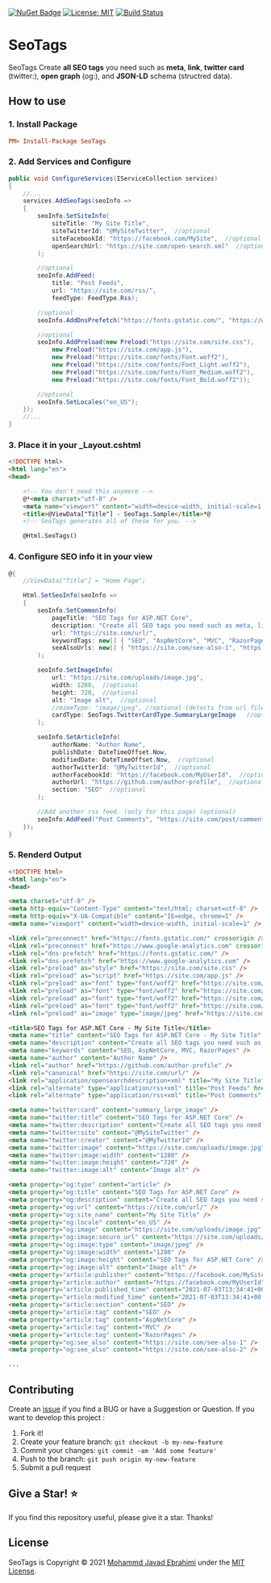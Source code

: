 [![NuGet Badge](https://buildstats.info/nuget/SeoTags)](https://www.nuget.org/packages/SeoTags)
[![License: MIT](https://img.shields.io/badge/License-MIT-brightgreen.svg)](https://opensource.org/licenses/MIT)
[![Build Status](https://github.com/mjebrahimi/SeoTags/workflows/.NET%20Core/badge.svg)](https://github.com/mjebrahimi/SeoTags)


# SeoTags
SeoTags Create **all SEO tags** you need such as **meta**, **link**, **twitter card** (twitter:), **open graph** (og:), and **JSON-LD** schema (structred data).

## How to use

### 1. Install Package

```ini
PM> Install-Package SeoTags
```

### 2. Add Services and Configure

```cs
public void ConfigureServices(IServiceCollection services)
{
    //...
    services.AddSeoTags(seoInfo =>
    {
        seoInfo.SetSiteInfo(
            siteTitle: "My Site Title", 
            siteTwitterId: "@MySiteTwitter",  //optional
            siteFacebookId: "https://facebook.com/MySite",  //optional
            openSearchUrl: "https://site.com/open-search.xml"  //optional
        );

        //optional
        seoInfo.AddFeed(
            title: "Post Feeds",
            url: "https://site.com/rss/",
            feedType: FeedType.Rss);

        //optional
        seoInfo.AddDnsPrefetch("https://fonts.gstatic.com/", "https://www.google-analytics.com");

        //optional
        seoInfo.AddPreload(new Preload("https://site.com/site.css"),
            new Preload("https://site.com/app.js"),
            new Preload("https://site.com/fonts/Font.woff2"),
            new Preload("https://site.com/fonts/Font_Light.woff2"),
            new Preload("https://site.com/fonts/Font_Medium.woff2"),
            new Preload("https://site.com/fonts/Font_Bold.woff2"));

        //optional
        seoInfo.SetLocales("en_US");
    });
    //...
}
```

### 3. Place it in your _Layout.cshtml
```html
<!DOCTYPE html>
<html lang="en">
<head>

    <!-- You don't need this anymore -->
    @*<meta charset="utf-8" />
    <meta name="viewport" content="width=device-width, initial-scale=1.0" />
    <title>@ViewData["Title"] - SeoTags.Sample</title>*@
    <!-- SeoTags generates all of these for you. -->

    @Html.SeoTags()
```

### 4. Configure SEO info it in your view
```csharp
@{
    //ViewData["Title"] = "Home Page";

    Html.SetSeoInfo(seoInfo =>
    {
        seoInfo.SetCommonInfo(
            pageTitle: "SEO Tags for ASP.NET Core",
            description: "Create all SEO tags you need such as meta, link, twitter card (twitter:), open graph (og:), and ...",
            url: "https://site.com/url/",
            keywordTags: new[] { "SEO", "AspNetCore", "MVC", "RazorPages" }, //optional
            seeAlsoUrls: new[] { "https://site.com/see-also-1", "https://site.com/see-also-2" }  //optional
        );

        seoInfo.SetImageInfo(
            url: "https://site.com/uploads/image.jpg",
            width: 1280,  //optional
            height: 720,  //optional
            alt: "Image alt",  //optional
            //mimeType: "image/jpeg", //optional (detects from url file extension if not set.)
            cardType: SeoTags.TwitterCardType.SummaryLargeImage   //optional
        );

        seoInfo.SetArticleInfo(
            authorName: "Author Name",
            publishDate: DateTimeOffset.Now,
            modifiedDate: DateTimeOffset.Now,  //optional
            authorTwitterId: "@MyTwitterId",  //optional
            authorFacebookId: "https://facebook.com/MyUserId",  //optional
            authorUrl: "https://github.com/author-profile",  //optional
            section: "SEO"  //optional
        );

        //Add another rss feed. (only for this page) (optional)
        seoInfo.AddFeed("Post Comments", "https://site.com/post/comment/rss", SeoTags.FeedType.Rss);
    });
}
```

### 5. Renderd Output

```html
<!DOCTYPE html>
<html lang="en">
<head>

<meta charset="utf-8" />
<meta http-equiv="Content-Type" content="text/html; charset=utf-8" />
<meta http-equiv="X-UA-Compatible" content="IE=edge, chrome=1" />
<meta name="viewport" content="width=device-width, initial-scale=1" />

<link rel="preconnect" href="https://fonts.gstatic.com/" crossorigin />
<link rel="preconnect" href="https://www.google-analytics.com" crossorigin />
<link rel="dns-prefetch" href="https://fonts.gstatic.com/" />
<link rel="dns-prefetch" href="https://www.google-analytics.com" />
<link rel="preload" as="style" href="https://site.com/site.css" />
<link rel="preload" as="script" href="https://site.com/app.js" />
<link rel="preload" as="font" type="font/woff2" href="https://site.com/fonts/Font.woff2" crossorigin />
<link rel="preload" as="font" type="font/woff2" href="https://site.com/fonts/Font_Light.woff2" crossorigin />
<link rel="preload" as="font" type="font/woff2" href="https://site.com/fonts/Font_Medium.woff2" crossorigin />
<link rel="preload" as="font" type="font/woff2" href="https://site.com/fonts/Font_Bold.woff2" crossorigin />
<link rel="preload" as="image" type="image/jpeg" href="https://site.com/uploads/image.jpg" />

<title>SEO Tags for ASP.NET Core - My Site Title</title>
<meta name="title" content="SEO Tags for ASP.NET Core - My Site Title" />
<meta name="description" content="Create all SEO tags you need such as meta, link, twitter card (twitter:), open graph (og:), and ..." />
<meta name="keywords" content="SEO, AspNetCore, MVC, RazorPages" />
<meta name="author" content="Author Name" />
<link rel="author" href="https://github.com/author-profile" />
<link rel="canonical" href="https://site.com/url/" />
<link rel="application/opensearchdescription+xml" title="My Site Title" href="https://site.com/open-search.xml" />
<link rel="alternate" type="application/rss+xml" title="Post Feeds" href="https://site.com/rss/" />
<link rel="alternate" type="application/rss+xml" title="Post Comments" href="https://site.com/post/comment/rss" />

<meta name="twitter:card" content="summary_large_image" />
<meta name="twitter:title" content="SEO Tags for ASP.NET Core" />
<meta name="twitter:description" content="Create all SEO tags you need such as meta, link, twitter card (twitter:), open graph (og:), and ..." />
<meta name="twitter:site" content="@MySiteTwitter" />
<meta name="twitter:creator" content="@MyTwitterId" />
<meta name="twitter:image" content="https://site.com/uploads/image.jpg" />
<meta name="twitter:image:width" content="1280" />
<meta name="twitter:image:height" content="720" />
<meta name="twitter:image:alt" content="Image alt" />

<meta property="og:type" content="article" />
<meta property="og:title" content="SEO Tags for ASP.NET Core" />
<meta property="og:description" content="Create all SEO tags you need such as meta, link, twitter card (twitter:), open graph (og:), and ..." />
<meta property="og:url" content="https://site.com/url/" />
<meta property="og:site_name" content="My Site Title" />
<meta property="og:locale" content="en_US" />
<meta property="og:image" content="https://site.com/uploads/image.jpg" />
<meta property="og:image:secure_url" content="https://site.com/uploads/image.jpg" />
<meta property="og:image:type" content="image/jpeg" />
<meta property="og:image:width" content="1280" />
<meta property="og:image:height" content="SEO Tags for ASP.NET Core" />
<meta property="og:image:alt" content="Image alt" />
<meta property="article:publisher" content="https://facebook.com/MySite" />
<meta property="article:author" content="https://facebook.com/MyUserId" />
<meta property="article:published_time" content="2021-07-03T13:34:41+00:00" />
<meta property="article:modified_time" content="2021-07-03T13:34:41+00:00" />
<meta property="article:section" content="SEO" />
<meta property="article:tag" content="SEO" />
<meta property="article:tag" content="AspNetCore" />
<meta property="article:tag" content="MVC" />
<meta property="article:tag" content="RazorPages" />
<meta property="og:see_also" content="https://site.com/see-also-1" />
<meta property="og:see_also" content="https://site.com/see-also-2" />

...
```

## Contributing

Create an [issue](https://github.com/mjebrahimi/SeoTags/issues/new) if you find a BUG or have a Suggestion or Question. If you want to develop this project :

1. Fork it!
2. Create your feature branch: `git checkout -b my-new-feature`
3. Commit your changes: `git commit -am 'Add some feature'`
4. Push to the branch: `git push origin my-new-feature`
5. Submit a pull request

## Give a Star! ⭐️

If you find this repository useful, please give it a star. Thanks!

## License

SeoTags is Copyright © 2021 [Mohammd Javad Ebrahimi](https://github.com/mjebrahimi) under the [MIT License](https://github.com/mjebrahimi/SeoTags/LICENSE).